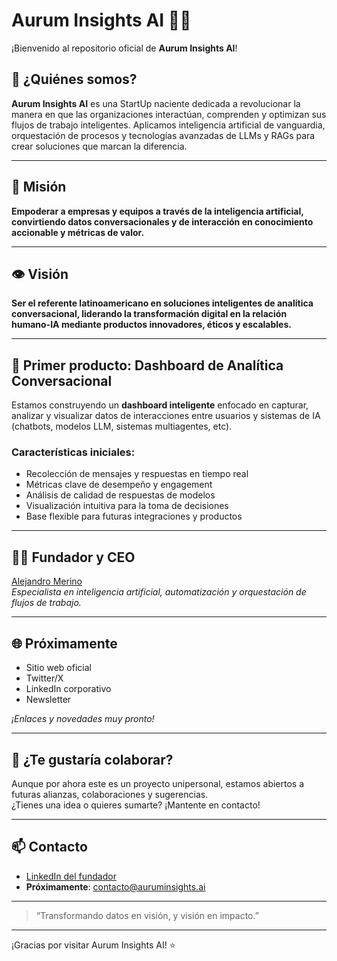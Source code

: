 # Aurum Insights AI 🚀🤖

¡Bienvenido al repositorio oficial de **Aurum Insights AI**!

## 🌟 ¿Quiénes somos?

**Aurum Insights AI** es una StartUp naciente dedicada a revolucionar la manera en que las organizaciones interactúan, comprenden y optimizan sus flujos de trabajo inteligentes. Aplicamos inteligencia artificial de vanguardia, orquestación de procesos y tecnologías avanzadas de LLMs y RAGs para crear soluciones que marcan la diferencia.

---

## 🧭 Misión

**Empoderar a empresas y equipos a través de la inteligencia artificial, convirtiendo datos conversacionales y de interacción en conocimiento accionable y métricas de valor.**

---

## 👁️ Visión

**Ser el referente latinoamericano en soluciones inteligentes de analítica conversacional, liderando la transformación digital en la relación humano-IA mediante productos innovadores, éticos y escalables.**

---

## 🚀 Primer producto: Dashboard de Analítica Conversacional

Estamos construyendo un **dashboard inteligente** enfocado en capturar, analizar y visualizar datos de interacciones entre usuarios y sistemas de IA (chatbots, modelos LLM, sistemas multiagentes, etc).

### Características iniciales:
- Recolección de mensajes y respuestas en tiempo real
- Métricas clave de desempeño y engagement
- Análisis de calidad de respuestas de modelos
- Visualización intuitiva para la toma de decisiones
- Base flexible para futuras integraciones y productos

---

## 👨‍💼 Fundador y CEO

[Alejandro Merino](https://www.linkedin.com/in/alejandromero/)  
*Especialista en inteligencia artificial, automatización y orquestación de flujos de trabajo.*

---

## 🌐 Próximamente

- Sitio web oficial
- Twitter/X
- LinkedIn corporativo
- Newsletter

*¡Enlaces y novedades muy pronto!*

---

## 🤝 ¿Te gustaría colaborar?

Aunque por ahora este es un proyecto unipersonal, estamos abiertos a futuras alianzas, colaboraciones y sugerencias.  
¿Tienes una idea o quieres sumarte? ¡Mantente en contacto!

---

## 📫 Contacto

- [LinkedIn del fundador](https://www.linkedin.com/in/alejandromero/)
- **Próximamente**: contacto@auruminsights.ai

---

> “Transformando datos en visión, y visión en impacto.”

---

¡Gracias por visitar Aurum Insights AI! ⭐